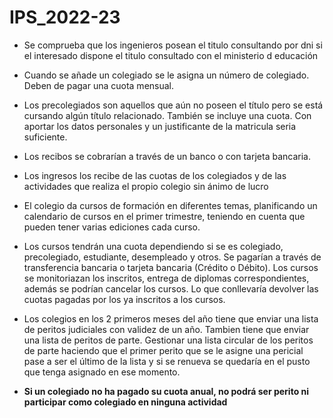 # IPS_2022-23
- Se comprueba que los ingenieros posean el titulo consultando por dni si el interesado dispone el titulo consultado con el ministerio d educación
- Cuando se añade un colegiado se le asigna un número de colegiado. Deben de pagar una cuota mensual.


- Los precolegiados son aquellos que aún no poseen el título pero se está cursando algún título relacionado. También se incluye una cuota.
Con aportar los datos personales y un justificante de la matricula seria suficiente.

- Los recibos se cobrarían a través de un banco o con tarjeta bancaria.

- Los ingresos los recibe de las cuotas de los colegiados y de las actividades que realiza el propio colegio sin ánimo de lucro

- El colegio da cursos de formación en diferentes temas, planificando un calendario de cursos en el primer trimestre, teniendo en cuenta que pueden tener varias ediciones cada curso.

- Los cursos tendrán una cuota dependiendo si se es colegiado, precolegiado, estudiante, desempleado y otros.
Se pagarían a través de transferencia bancaria o tarjeta bancaria (Crédito o Débito).
Los cursos se monitoriazan los inscritos, entrega de diplomas correspondientes, además se podrían cancelar los cursos.
Lo que conllevaría devolver las cuotas pagadas por los ya inscritos a los cursos.

- Los colegios en los 2 primeros meses del año tiene que enviar una lista de peritos judiciales con validez de un año.
Tambien tiene que enviar una lista de peritos de parte.
Gestionar una lista circular de los peritos de parte haciendo que el primer perito que se le asigne una pericial pase a ser el último de la lista y si se renueva se quedaría en el pusto que tenga asignado en ese momento.

- **Si un colegiado no ha pagado su cuota anual, no podrá ser perito ni participar como colegiado en ninguna actividad**


